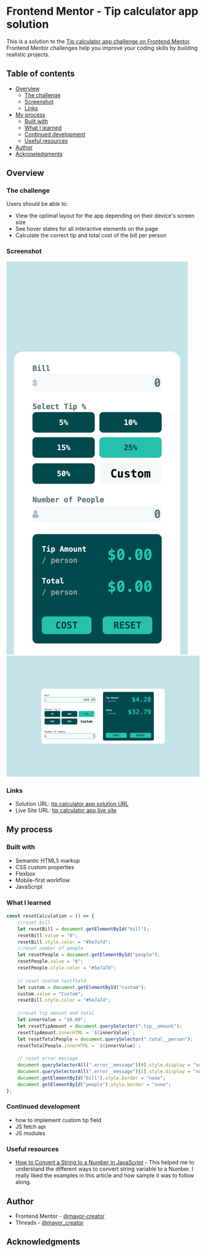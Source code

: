 # Frontend Mentor - Tip calculator app solution

This is a solution to the [Tip calculator app challenge on Frontend Mentor](https://www.frontendmentor.io/challenges/tip-calculator-app-ugJNGbJUX). Frontend Mentor challenges help you improve your coding skills by building realistic projects.

## Table of contents

- [Overview](#overview)
  - [The challenge](#the-challenge)
  - [Screenshot](#screenshot)
  - [Links](#links)
- [My process](#my-process)
  - [Built with](#built-with)
  - [What I learned](#what-i-learned)
  - [Continued development](#continued-development)
  - [Useful resources](#useful-resources)
- [Author](#author)
- [Acknowledgments](#acknowledgments)

## Overview

### The challenge

Users should be able to:

- View the optimal layout for the app depending on their device's screen size
- See hover states for all interactive elements on the page
- Calculate the correct tip and total cost of the bill per person

### Screenshot

![tip calculator app mobile screenshot](./tipCalculatorAppMobile.png)
![tip calculator app desktop screenshot](./tipCalculatorAppDesktop.png)

### Links

- Solution URL: [tip calculator app solution URL](https://www.frontendmentor.io/solutions/tip-calculator-app-BZ-gddz2_K)
- Live Site URL: [tip calculator app live site](https://tip-calculator-app-component.vercel.app/)

## My process

### Built with

- Semantic HTML5 markup
- CSS custom properties
- Flexbox
- Mobile-first workflow
- JavaScript

### What I learned

```js
const resetCalculation = () => {
	//reset bill
	let resetBill = document.getElementById("bill");
	resetBill.value = "0";
	resetBill.style.color = "#5e7a7d";
	//reset number of people
	let resetPeople = document.getElementById("people");
	resetPeople.value = "0";
	resetPeople.style.color = "#5e7a7d";

	// reset custom textfield
	let custom = document.getElementById("custom");
	custom.value = "Custom";
	resetBill.style.color = "#5e7a7d";

	//reset tip amount and total
	let innerValue = "$0.00";
	let resetTipAmount = document.querySelector(".tip__amount");
	resetTipAmount.innerHTML = `${innerValue}`;
	let resetTotalPeople = document.querySelector(".total__person");
	resetTotalPeople.innerHTML = `${innerValue}`;

	// reset error message
	document.querySelectorAll(".error__message")[0].style.display = "none";
	document.querySelectorAll(".error__message")[1].style.display = "none";
	document.getElementById("bill").style.border = "none";
	document.getElementById("people").style.border = "none";
};
```

### Continued development

- how to implement custom tip field
- JS fetch api
- JS modules

### Useful resources

- [How to Convert a String to a Number in JavaScript](https://www.freecodecamp.org/news/how-to-convert-a-string-to-a-number-in-javascript/) - This helped me to understand the different ways to convert string variable to a Number. I really liked the examples in this article and how sample it was to follow along.

## Author

- Frontend Mentor - [@mayor-creator](https://www.frontendmentor.io/profile/mayor-creator)
- Threads - [@mayor_creator](https://www.threads.net/@mayor_creator)

## Acknowledgments
